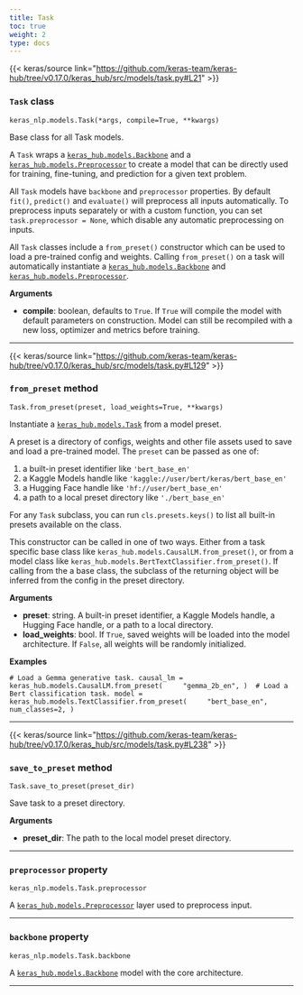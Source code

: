 ```yaml
---
title: Task
toc: true
weight: 2
type: docs
---
```


{{< keras/source link="https://github.com/keras-team/keras-hub/tree/v0.17.0/keras_hub/src/models/task.py#L21" >}}

### `Task` class

`keras_nlp.models.Task(*args, compile=True, **kwargs)`

Base class for all Task models.

A `Task` wraps a [`keras_hub.models.Backbone`](/api/keras_hub/base_classes/backbone#backbone-class) and a [`keras_hub.models.Preprocessor`](/api/keras_hub/base_classes/preprocessor#preprocessor-class) to create a model that can be directly used for training, fine-tuning, and prediction for a given text problem.

All `Task` models have `backbone` and `preprocessor` properties. By default `fit()`, `predict()` and `evaluate()` will preprocess all inputs automatically. To preprocess inputs separately or with a custom function, you can set `task.preprocessor = None`, which disable any automatic preprocessing on inputs.

All `Task` classes include a `from_preset()` constructor which can be used to load a pre-trained config and weights. Calling `from_preset()` on a task will automatically instantiate a [`keras_hub.models.Backbone`](/api/keras_hub/base_classes/backbone#backbone-class) and [`keras_hub.models.Preprocessor`](/api/keras_hub/base_classes/preprocessor#preprocessor-class).

**Arguments**

- **compile**: boolean, defaults to `True`. If `True` will compile the model with default parameters on construction. Model can still be recompiled with a new loss, optimizer and metrics before training.

---

{{< keras/source link="https://github.com/keras-team/keras-hub/tree/v0.17.0/keras_hub/src/models/task.py#L129" >}}

### `from_preset` method

`Task.from_preset(preset, load_weights=True, **kwargs)`

Instantiate a [`keras_hub.models.Task`](/api/keras_hub/base_classes/task#task-class) from a model preset.

A preset is a directory of configs, weights and other file assets used to save and load a pre-trained model. The `preset` can be passed as one of:

1.  a built-in preset identifier like `'bert_base_en'`
2.  a Kaggle Models handle like `'kaggle://user/bert/keras/bert_base_en'`
3.  a Hugging Face handle like `'hf://user/bert_base_en'`
4.  a path to a local preset directory like `'./bert_base_en'`

For any `Task` subclass, you can run `cls.presets.keys()` to list all built-in presets available on the class.

This constructor can be called in one of two ways. Either from a task specific base class like `keras_hub.models.CausalLM.from_preset()`, or from a model class like `keras_hub.models.BertTextClassifier.from_preset()`. If calling from the a base class, the subclass of the returning object will be inferred from the config in the preset directory.

**Arguments**

- **preset**: string. A built-in preset identifier, a Kaggle Models handle, a Hugging Face handle, or a path to a local directory.
- **load_weights**: bool. If `True`, saved weights will be loaded into the model architecture. If `False`, all weights will be randomly initialized.

**Examples**

`# Load a Gemma generative task. causal_lm = keras_hub.models.CausalLM.from_preset(     "gemma_2b_en", )  # Load a Bert classification task. model = keras_hub.models.TextClassifier.from_preset(     "bert_base_en",     num_classes=2, )`

---

{{< keras/source link="https://github.com/keras-team/keras-hub/tree/v0.17.0/keras_hub/src/models/task.py#L238" >}}

### `save_to_preset` method

`Task.save_to_preset(preset_dir)`

Save task to a preset directory.

**Arguments**

- **preset_dir**: The path to the local model preset directory.

---

### `preprocessor` property

`keras_nlp.models.Task.preprocessor`

A [`keras_hub.models.Preprocessor`](/api/keras_hub/base_classes/preprocessor#preprocessor-class) layer used to preprocess input.

---

### `backbone` property

`keras_nlp.models.Task.backbone`

A [`keras_hub.models.Backbone`](/api/keras_hub/base_classes/backbone#backbone-class) model with the core architecture.

---
